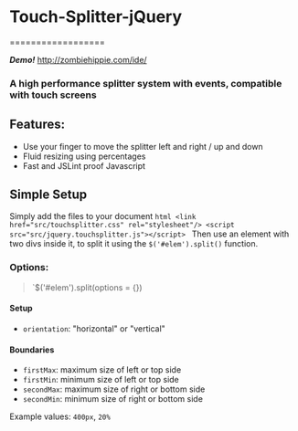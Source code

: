# Touch-Splitter-jQuery
==================

***Demo!***
http://zombiehippie.com/ide/


### A high performance splitter system with events, compatible with touch screens

## Features:
* Use your finger to move the splitter left and right / up and down
* Fluid resizing using percentages
* Fast and JSLint proof Javascript

## Simple Setup

Simply add the files to your document
`html
	<link href="src/touchsplitter.css" rel="stylesheet"/>
	<script src="src/jquery.touchsplitter.js"></script>
`
Then use an element with two divs inside it, to split it using the `$('#elem').split()` function.

### Options:
> `$('#elem').split(options = {})

#### Setup
* `orientation`: "horizontal" or "vertical"

#### Boundaries
* `firstMax`: maximum size of left or top side
* `firstMin`: minimum size of left or top side
* `secondMax`: maximum size of right or bottom side
* `secondMin`: minimum size of right or bottom side

Example values: `400px`, `20%`